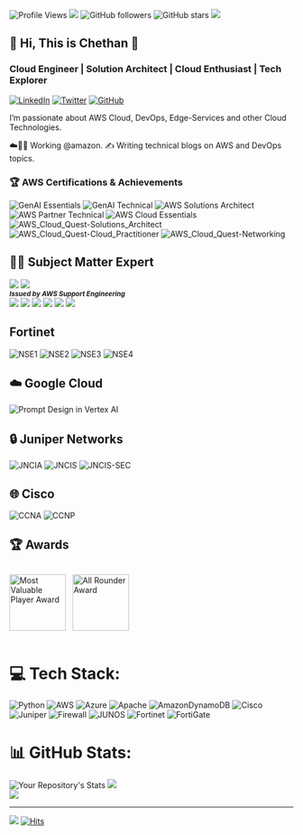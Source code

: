 ![Profile Views](https://komarev.com/ghpvc/?username=rlchethankumar&color=orange)
<img src="https://img.shields.io/badge/Github-rlchethankumar-blue?style=flat-square&logo=github">
![GitHub followers](https://img.shields.io/github/followers/rlchethankumar?style=social)
![GitHub stars](https://img.shields.io/github/stars/rlchethankumar?style=social)
![](https://profile-counter.glitch.me/rlchethankumar/count.svg)

  
  <!-- Name with Custom Styling -->
 ##  💫 Hi, This is Chethan 👋
 
  <!-- Tagline or Brief Description -->
  ### Cloud Engineer | Solution Architect | Cloud Enthusiast | Tech Explorer
  
  <!-- Social Media Badges -->
  [![LinkedIn](https://img.shields.io/badge/LinkedIn-0077B5?style=for-the-badge&logo=linkedin&logoColor=white)](https://www.linkedin.com/in/r-l-chethan-kumar-98933b207)
  [![Twitter](https://img.shields.io/badge/Twitter-1DA1F2?style=for-the-badge&logo=twitter&logoColor=white)](your-twitter-url)
  [![GitHub](https://img.shields.io/badge/GitHub-100000?style=for-the-badge&logo=github&logoColor=white)](your-github-url)
  
</div>
I’m passionate about AWS Cloud, DevOps, Edge-Services and other Cloud Technologies.
<p>
  
☁️👨‍💻 Working @amazon. ✍️ Writing technical blogs on AWS and DevOps topics.
</p>
</div>


### 🏆 AWS Certifications & Achievements
![GenAI Essentials](https://img.shields.io/badge/GenAI_Essentials-FF9900?style=flat-square&logo=amazon-aws&logoColor=white)
![GenAI Technical](https://img.shields.io/badge/GenAI_Technical_Specialized-FF9900?style=flat-square&logo=amazon-aws&logoColor=white)
![AWS Solutions Architect](https://img.shields.io/badge/AWS_Certified_Solutions_Architect_Associate-232F3E?style=for-the-badge&logo=amazon-aws&logoColor=white)
![AWS Partner Technical](https://img.shields.io/badge/AWS_Partner_Technical_Accredited-232F3E?style=for-the-badge&logo=amazon-aws&logoColor=white)
![AWS Cloud Essentials](https://img.shields.io/badge/AWS_Knowledge_Cloud_Essentials-232F3E?style=for-the-badge&logo=amazon-aws&logoColor=white)
![AWS_Cloud_Quest-Solutions_Architect](https://img.shields.io/badge/AWS_Cloud_Quest-Solutions_Architect-FF9900?style=for-the-badge&logo=amazon-aws&logoColor=white)
![AWS_Cloud_Quest-Cloud_Practitioner](https://img.shields.io/badge/AWS_Cloud_Quest-Cloud_Practitioner-FF9900?style=for-the-badge&logo=amazon-aws&logoColor=white)
![AWS_Cloud_Quest-Networking](https://img.shields.io/badge/AWS_Cloud_Quest-Networking-FF9900?style=for-the-badge&logo=amazon-aws&logoColor=white)


## 👨‍💻 Subject Matter Expert

<!-- AWS Route 53&WAF SME Badge -->
<p>
  <img src="https://img.shields.io/badge/AWS_SME-Route_53_(DNS)-232F3E?style=for-the-badge&logo=amazon-aws&logoColor=white"/>
  <img src="https://img.shields.io/badge/AWS_SME-WAF_Security-232F3E?style=for-the-badge&logo=amazon-aws&logoColor=white"/>
  <br>
  <small><em><strong>Issued by AWS Support Engineering</strong></em></small>
  <br>
  <img src="https://img.shields.io/badge/DNS_Expert-verified-success?style=flat-square"/>
  <img src="https://img.shields.io/badge/Service_Architecture-verified-success?style=flat-square"/>
  <img src="https://img.shields.io/badge/Technical_Troubleshooting-verified-success?style=flat-square"/>
  <img src="https://img.shields.io/badge/Web_Application_Firewall-verified-success?style=flat-square"/>
  <img src="https://img.shields.io/badge/Security_Expert-verified-success?style=flat-square"/>
  <img src="https://img.shields.io/badge/Technical_Troubleshooting-verified-success?style=flat-square"/>
</p>



##  Fortinet 
![NSE1](https://img.shields.io/badge/NSE1-EE3124?style=for-the-badge&logo=Fortinet&logoColor=white)
![NSE2](https://img.shields.io/badge/NSE2-EE3124?style=for-the-badge&logo=Fortinet&logoColor=white)
![NSE3](https://img.shields.io/badge/NSE3-EE3124?style=for-the-badge&logo=Fortinet&logoColor=white)
![NSE4](https://img.shields.io/badge/NSE4-EE3124?style=for-the-badge&logo=Fortinet&logoColor=white)
## ☁️ Google Cloud
![Prompt Design in Vertex AI](https://img.shields.io/badge/Google_Cloud-Prompt_Design_Vertex_AI-blue)

## 🔒 Juniper Networks
![JNCIA](https://img.shields.io/badge/JNCIA-84B135?style=for-the-badge&logo=Juniper-Networks&logoColor=white)
![JNCIS](https://img.shields.io/badge/JNCIS-84B135?style=for-the-badge&logo=Juniper-Networks&logoColor=white)
![JNCIS-SEC](https://img.shields.io/badge/JNCIS--SEC-84B135?style=for-the-badge&logo=Juniper-Networks&logoColor=white)

## 🌐 Cisco 
![CCNA](https://img.shields.io/badge/CCNA-000000?style=for-the-badge&logo=cisco&logoColor=white)
![CCNP](https://img.shields.io/badge/CCNP-00000F?style=for-the-badge&logo=cisco&logoColor=white)

## 🏆 Awards
<p align="left" style="display: inline-block;">
  <img src="https://images.credly.com/size/680x680/images/e66cfe55-7840-4628-bd31-16147d07c515/image.png" width="100" height="100" alt="Most Valuable Player Award"/>&nbsp;&nbsp;
  <img src="https://github.com/user-attachments/assets/57e34c00-d126-4814-9d03-84cce01a9510" width="100" height="100" alt="All Rounder Award"/>
</p>


# 💻 Tech Stack:
![Python](https://img.shields.io/badge/python-3670A0?style=for-the-badge&logo=python&logoColor=ffdd54) 
![AWS](https://img.shields.io/badge/AWS-%23FF9900.svg?style=for-the-badge&logo=amazon-aws&logoColor=white) 
![Azure](https://img.shields.io/badge/azure-%230072C6.svg?style=for-the-badge&logo=microsoftazure&logoColor=white) 
![Apache](https://img.shields.io/badge/apache-%23D42029.svg?style=for-the-badge&logo=apache&logoColor=white) 
![AmazonDynamoDB](https://img.shields.io/badge/Amazon%20DynamoDB-4053D6?style=for-the-badge&logo=Amazon%20DynamoDB&logoColor=white)
![Cisco](https://img.shields.io/badge/Cisco-1BA0D7?style=for-the-badge&logo=cisco&logoColor=white)
![Juniper](https://img.shields.io/badge/Juniper-84B135?style=for-the-badge&logo=Juniper-Networks&logoColor=white)
![Firewall](https://img.shields.io/badge/SRX_Series-84B135?style=flat-square&logo=Juniper-Networks&logoColor=white)
![JUNOS](https://img.shields.io/badge/Junos_OS-84B135?style=flat-square&logo=Juniper-Networks&logoColor=white)
![Fortinet](https://img.shields.io/badge/Fortinet-EE3124?style=for-the-badge&logo=Fortinet&logoColor=white)
![FortiGate](https://img.shields.io/badge/FortiGate-EE3124?style=for-the-badge&logo=Fortinet&logoColor=white)

# 📊 GitHub Stats:
![Your Repository's Stats](https://github-readme-stats.vercel.app/api?username=rlchethankumar&show_icons=true&theme=radical)
![](https://nirzak-streak-stats.vercel.app/?user=awschethan&theme=dark&hide_border=false)<br/>
![](https://github-readme-stats.vercel.app/api/top-langs/?username=awschethan&theme=dark&hide_border=false&include_all_commits=false&count_private=false&layout=compact)

---
[![](https://visitcount.itsvg.in/api?id=awschethan&icon=0&color=0)](https://visitcount.itsvg.in)
[![Hits](https://hits.seeyoufarm.com/api/count/incr/badge.svg?url=https%3A%2F%2Fgithub.com%2Fyour-github-username&count_bg=%2379C83D&title_bg=%23555555&icon=&icon_color=%23E7E7E7&title=hits&edge_flat=false)](https://hits.seeyoufarm.com)

<!-- Proudly created with GPRM ( https://gprm.itsvg.in ) -->
